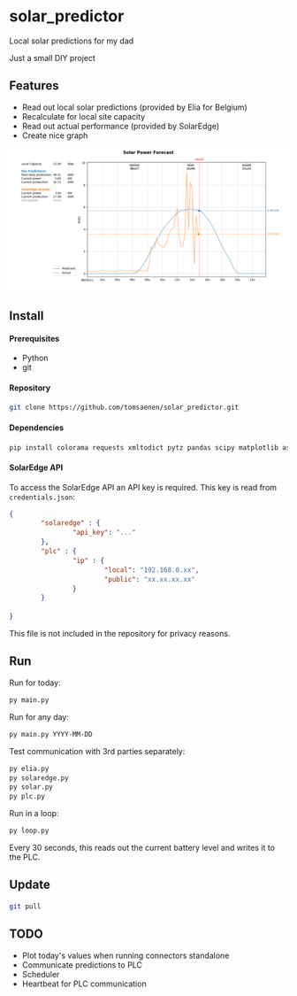 # solar_predictor
Local solar predictions for my dad

Just a small DIY project

## Features
- Read out local solar predictions (provided by Elia for Belgium)
- Recalculate for local site capacity
- Read out actual performance (provided by SolarEdge)
- Create nice graph

![plot.png](./doc/plot.png)

## Install

#### Prerequisites
- Python
- git

#### Repository
```bash
git clone https://github.com/tomsaenen/solar_predictor.git
```

#### Dependencies
```bash
pip install colorama requests xmltodict pytz pandas scipy matplotlib astral python-snap7
```

#### SolarEdge API
To access the SolarEdge API an API key is required. This key is read from `credentials.json`:
```json
{
        "solaredge" : {
                "api_key": "..."
        },
        "plc" : {
                "ip" : {
                        "local": "192.168.0.xx",
                        "public": "xx.xx.xx.xx"
                }
        }

}
```
This file is not included in the repository for privacy reasons.

## Run
Run for today:
```bash
py main.py
```

Run for any day:
```bash
py main.py YYYY-MM-DD
```

Test communication with 3rd parties separately:
```bash
py elia.py
py solaredge.py
py solar.py
py plc.py
```

Run in a loop:
```bash
py loop.py
```
Every 30 seconds, this reads out the current battery level and writes it to the PLC.

## Update
```bash
git pull
```

## TODO
- Plot today's values when running connectors standalone
- Communicate predictions to PLC
- Scheduler
- Heartbeat for PLC communication
